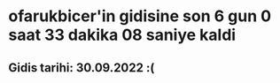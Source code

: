 # ofarukbicer'in gidisine son 6 gun 0 saat 33 dakika 08 saniye kaldi

## Gidis tarihi: 30.09.2022 :(